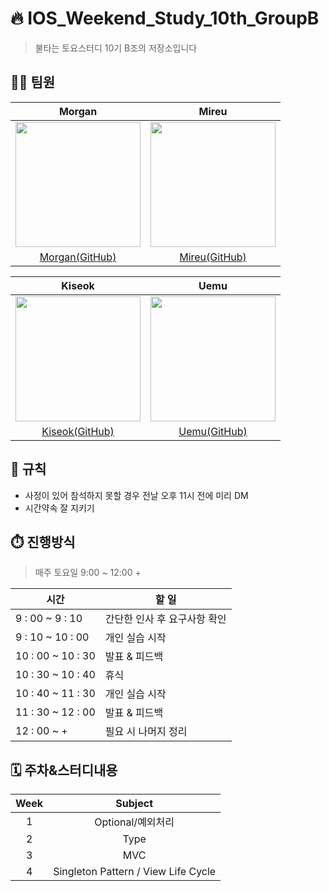 # 🔥 IOS_Weekend_Study_10th_GroupB
> 불타는 토요스터디 10기 B조의 저장소입니다 
## 🙋‍♂️ 팀원
|Morgan|Mireu|
|:---:|:---:|
<img src="https://avatars.githubusercontent.com/u/101351216?v=4" width="200" height="200"/>|<img src="https://avatars.githubusercontent.com/u/125941932?v=4" width="200" height="200"/>
|[Morgan(GitHub)](https://github.com/devjoon)|[Mireu(GitHub)](https://github.com/mireu79)|

|Kiseok|Uemu|
|:---:|:---:|
<img src="https://github.com/devjoon/IOS_Weekend_Study_10th_GroupB/assets/101351216/7ba2fc8c-c3f9-4df3-ab1e-72a66363c9b2" width="200" height="200"/>|<img src="https://github.com/devjoon/IOS_Weekend_Study_10th_GroupB/assets/101351216/32ae33a0-6759-42d1-abb0-3d7a8a9a8c23" width="200" height="200"/>
|[Kiseok(GitHub)](https://github.com/carti1108)|[Uemu(GitHub)](https://github.com/ue-mu)|

## 🤝 규칙
- 사정이 있어 참석하지 못할 경우 전날 오후 11시 전에 미리 DM
- 시간약속 잘 지키기

## ⏱️ 진행방식
 > 매주 토요일 9:00 ~ 12:00 +

| 시간  | 할 일  |
|---|---|
| 9 : 00 ~ 9 : 10 |간단한 인사 후 요구사항 확인|
| 9 : 10 ~ 10 : 00 | 개인 실습 시작 |
| 10 : 00 ~ 10 : 30 | 발표 & 피드백 |
| 10 : 30 ~ 10 : 40 | 휴식 |
| 10 : 40 ~ 11 : 30 | 개인 실습 시작 |
| 11 : 30 ~ 12 : 00 | 발표 & 피드백 |
| 12 : 00 ~ + | 필요 시 나머지 정리 |

## 🗓️ 주차&스터디내용
|Week|Subject|
|:---:|:---:|
|1|Optional/예외처리|
|2|Type|
|3|MVC|
|4|Singleton Pattern / View Life Cycle|
